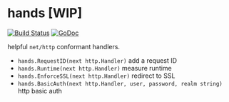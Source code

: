 # hands [WIP]

[![Build
Status](https://travis-ci.org/sbl/hands.svg)](https://travis-ci.org/sbl/hands)
[![GoDoc](https://godoc.org/github.com/sbl/hands?status.svg)](https://godoc.org/github.com/sbl/hands)

helpful `net/http` conformant handlers.

- `hands.RequestID(next http.Handler)` add a request ID
- `hands.Runtime(next http.Handler)` measure runtime
- `hands.EnforceSSL(next http.Handler)` redirect to SSL
- `hands.BasicAuth(next http.Handler, user, password, realm string)`
  http basic auth
